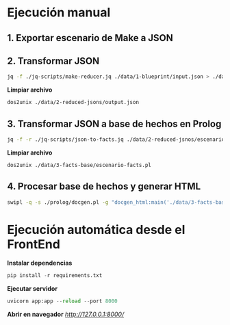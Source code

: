 # Ejecución manual

## 1. Exportar escenario de Make a JSON

## 2. Transformar JSON 

```bash
jq -f ./jq-scripts/make-reducer.jq ./data/1-blueprint/input.json > ./data/2-reduced-jsons/output.json
```
**Limpiar archivo**
```bash
dos2unix ./data/2-reduced-jsons/output.json
```

## 3. Transformar JSON a base de hechos en Prolog
```bash
jq -f -r ./jq-scripts/json-to-facts.jq ./data/2-reduced-jsnos/escenario-reducido.json > ./data/3-facts-base/escenario-facts.pl
```

**Limpiar archivo**
```bash
dos2unix ./data/3-facts-base/escenario-facts.pl
```

## 4. Procesar base de hechos y generar HTML
```bash
swipl -q -s ./prolog/docgen.pl -g "docgen_html:main('./data/3-facts-base/facts-base-scenario.pl','./out/scenario-page.html')" -t halt
```

# Ejecución automática desde el FrontEnd
**Instalar dependencias**
```py
pip install -r requirements.txt
```
**Ejecutar servidor**
```py
uvicorn app:app --reload --port 8000
```

**Abrir en navegador**
*http://127.0.0.1:8000/*
